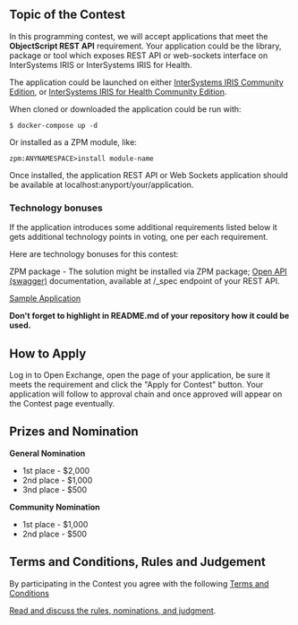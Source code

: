 ## Topic of the Contest
In this programming contest, we will accept applications that meet the **ObjectScript REST API** requirement. 
Your application could be the library, package or tool which exposes REST API or web-sockets interface on InterSystems IRIS or InterSystems IRIS for Health.

The application could be launched on either [InterSystems IRIS Community Edition](https://hub.docker.com/_/intersystems-iris-data-platform/plans/222f869e-567c-4928-b572-eb6a29706fbd?tab=instructions),
or [InterSystems IRIS for Health Community Edition](https://hub.docker.com/_/intersystems-iris-for-health/plans/80ae1325-d535-484e-8307-b643c2865dd8?tab=instructions).

When cloned or downloaded the application could be run with:
```
$ docker-compose up -d
```
Or installed as a ZPM module, like:
```
zpm:ANYNAMESPACE>install module-name
```
Once installed, the application REST API or Web Sockets application should be available at localhost:anyport/your/application.

### Technology bonuses

If the application introduces some additional requirements listed below it gets additional technology points in voting, one per each requirement. 

Here are technology bonuses for this contest:

ZPM package - The solution might be installed via ZPM package;
[Open API (swagger)](https://swagger.io/specification/) documentation, available at /_spec endpoint of your REST API.

[Sample Application](https://openexchange.intersystems.com/package/objectscript-rest-docker-template)

**Don't forget to highlight in README.md of your repository how it could be used.**

## How to Apply
Log in to Open Exchange, open the page of your application, be sure it meets the requirement and click the "Apply for Contest" button. Your application will follow to approval chain and once approved will appear on the Contest page eventually.

## Prizes and Nomination
**General Nomination**
- 1st place - $2,000
- 2nd place - $1,000
- 3nd place - $500

**Community Nomination**
- 1st place - $1,000
- 2nd place - $500

## Terms and Conditions, Rules and Judgement
By participating in the Contest you agree with the following [Terms and Conditions](https://openexchange.intersystems.com/markdown?url=/assets/doc/contest-terms.md)

[Read and discuss the rules, nominations, and judgment](https://community.intersystems.com/post/contest-intersystems-developers-iris-docker-and-objectscript).
